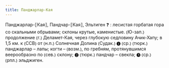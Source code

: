 ```yaml
---
title: Панджарлар-Кая
---
```


Панджарлар-⟦Кая⟧, Пандчар-⟦Кая⟧, Эльтиген ❓
: лесистая горбатая гора со скальными обрывами; склоны крутые, каменистые. ⦅Ю-зап.⦆ продолжение ⦅г.⦆ Деламет-Кая, через глубокую седловину Ачик-Хапу; в 1,5 км. к ⦅ССВ⦆ от ⦅н.п.⦆ Солнечная Долина ⦅Судак.⦆ ❶ ⦅ср.⦆ ⦅тюрк.⦆ панджарлар – лапы; когти – ⦅возм.⦆, по гребням, протянувшимся веерообразно по ⦅сев.⦆ склону; ❷ ⦅тюрк.⦆ пандчар – свекла; ❸ ⦅ср.⦆ ⦅рпл.⦆ эльджиген.
